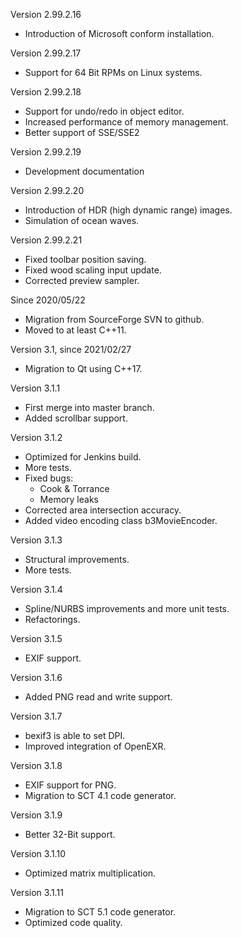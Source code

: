 Version 2.99.2.16
* Introduction of Microsoft conform installation.

Version 2.99.2.17
* Support for 64 Bit RPMs on Linux systems.

Version 2.99.2.18
* Support for undo/redo in object editor.
* Increased performance of memory management.
* Better support of SSE/SSE2

Version 2.99.2.19
* Development documentation

Version 2.99.2.20
* Introduction of HDR (high dynamic range) images.
* Simulation of ocean waves.

Version 2.99.2.21
* Fixed toolbar position saving.
* Fixed wood scaling input update.
* Corrected preview sampler.

Since 2020/05/22
* Migration from SourceForge SVN to github.
* Moved to at least C++11.

Version 3.1, since 2021/02/27
* Migration to Qt using C++17.

Version 3.1.1
* First merge into master branch.
* Added scrollbar support.

Version 3.1.2
* Optimized for Jenkins build.
* More tests.
* Fixed bugs:
  * Cook & Torrance
  * Memory leaks
* Corrected area intersection accuracy.
* Added video encoding class b3MovieEncoder.

Version 3.1.3
* Structural improvements.
* More tests.

Version 3.1.4
* Spline/NURBS improvements and more unit tests.
* Refactorings.

Version 3.1.5
* EXIF support.

Version 3.1.6
* Added PNG read and write support.

Version 3.1.7
* bexif3 is able to set DPI.
* Improved integration of OpenEXR.

Version 3.1.8
* EXIF support for PNG.
* Migration to SCT 4.1 code generator.

Version 3.1.9
* Better 32-Bit support.

Version 3.1.10
* Optimized matrix multiplication.

Version 3.1.11
* Migration to SCT 5.1 code generator.
* Optimized code quality.
